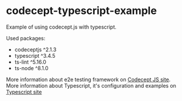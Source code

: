# codecept-typescript-example
Example of using codecept.js with typescript.

Used packages:
- codeceptjs ^2.1.3
- typescript ^3.4.5
- ts-lint ^5.16.0
- ts-node ^8.1.0

More information about e2e testing framework on
[Codecept JS site](https://codecept.io).
<br>
More information about Typescript, it's configuration and examples on [Typescript site](https://www.typescriptlang.org/)
